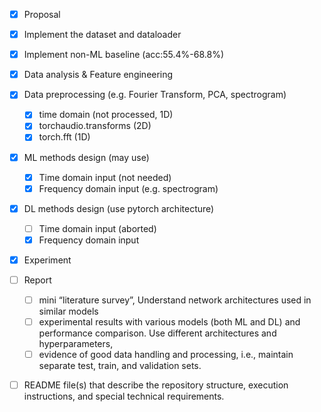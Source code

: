 - [x] Proposal
- [x] Implement the dataset and dataloader
- [x] Implement non-ML baseline (acc:55.4%-68.8%)
- [x] Data analysis & Feature engineering
- [x] Data preprocessing (e.g. Fourier Transform, PCA, spectrogram)
  - [x] time domain (not processed, 1D)
  - [x] torchaudio.transforms (2D)
  - [x] torch.fft (1D)
- [x] ML methods design (may use)
  - [x] Time domain input (not needed)
  - [x] Frequency domain input (e.g. spectrogram)
- [x] DL methods design (use pytorch architecture)
  - [ ] Time domain input (aborted)
  - [x] Frequency domain input
- [x] Experiment
- [ ] Report
  - [ ] mini “literature survey”, Understand network architectures used in similar models
  - [ ] experimental results with various models (both ML and DL) and performance comparison. Use different architectures and hyperparameters,
  - [ ] evidence of good data handling and processing, i.e., maintain separate test, train, and validation sets.
- [ ] README file(s) that describe the repository structure, execution instructions, and special technical requirements.

